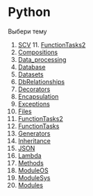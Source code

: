 # Python
Выбери тему
1. [SCV](https://github.com/ZadireyEvgeny/Python/tree/master/PythonTasks/CSV)                           11. [FunctionTasks2](https://github.com/ZadireyEvgeny/Python/tree/master/PythonTasks/FunctionTasks2)
2. [Compositions](https://github.com/ZadireyEvgeny/Python/tree/master/PythonTasks/Compositions)
3. [Data_processing](https://github.com/ZadireyEvgeny/Python/tree/master/PythonTasks/Data_processing)
4. [Database](https://github.com/ZadireyEvgeny/Python/tree/master/PythonTasks/Database)
5. [Datasets](https://github.com/ZadireyEvgeny/Python/tree/master/PythonTasks/Datasets)
6. [DbRelationships](https://github.com/ZadireyEvgeny/Python/tree/master/PythonTasks/DbRelationships)
7. [Decorators](https://github.com/ZadireyEvgeny/Python/tree/master/PythonTasks/Decorators)
8. [Encapsulation](https://github.com/ZadireyEvgeny/Python/tree/master/PythonTasks/Encapsulation)
9. [Exceptions](https://github.com/ZadireyEvgeny/Python/tree/master/PythonTasks/Exceptions)
10. [Files](https://github.com/ZadireyEvgeny/Python/tree/master/PythonTasks/Files)
11. [FunctionTasks2](https://github.com/ZadireyEvgeny/Python/tree/master/PythonTasks/FunctionTasks2)
12. [FunctionTasks](https://github.com/ZadireyEvgeny/Python/tree/master/PythonTasks/FunctionsTasks)
13. [Generators](https://github.com/ZadireyEvgeny/Python/tree/master/PythonTasks/Generators)
14. [Inheritance](https://github.com/ZadireyEvgeny/Python/tree/master/PythonTasks/Inheritance)
15. [JSON](https://github.com/ZadireyEvgeny/Python/tree/master/PythonTasks/JSON)
16. [Lambda](https://github.com/ZadireyEvgeny/Python/tree/master/PythonTasks/Lambda)
17. [Methods](https://github.com/ZadireyEvgeny/Python/tree/master/PythonTasks/Methods)
18. [ModuleOS](https://github.com/ZadireyEvgeny/Python/tree/master/PythonTasks/ModuleOS)
19. [ModuleSys](https://github.com/ZadireyEvgeny/Python/tree/master/PythonTasks/ModuleSys)
20. [Modules](https://github.com/ZadireyEvgeny/Python/tree/master/PythonTasks/Modules)
